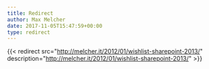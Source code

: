 ```yaml
---
title: Redirect
author: Max Melcher
date: 2017-11-05T15:47:59+00:00
type: redirect
---
```

{{< redirect src="http://melcher.it/2012/01/wishlist-sharepoint-2013/" description="http://melcher.it/2012/01/wishlist-sharepoint-2013/" >}}
